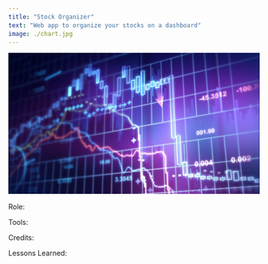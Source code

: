```yaml
---
title: "Stock Organizer"
text: "Web app to organize your stocks on a dashboard"
image: ./chart.jpg
---
```


![Hero](./chart.jpg)

Role:

Tools:

Credits:

Lessons Learned:


